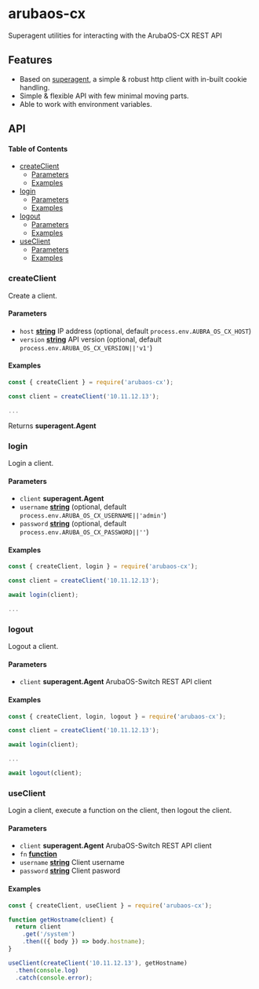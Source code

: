# arubaos-cx

Superagent utilities for interacting with the ArubaOS-CX REST API

## Features

-   Based on [superagent](https://www.npmjs.com/package/superagent), a simple & robust http client with in-built cookie handling.
-   Simple & flexible API with few minimal moving parts.
-   Able to work with environment variables.

## API

<!-- Generated by documentation.js. Update this documentation by updating the source code. -->

#### Table of Contents

-   [createClient](#createclient)
    -   [Parameters](#parameters)
    -   [Examples](#examples)
-   [login](#login)
    -   [Parameters](#parameters-1)
    -   [Examples](#examples-1)
-   [logout](#logout)
    -   [Parameters](#parameters-2)
    -   [Examples](#examples-2)
-   [useClient](#useclient)
    -   [Parameters](#parameters-3)
    -   [Examples](#examples-3)

### createClient

Create a client.

#### Parameters

-   `host` **[string](https://developer.mozilla.org/docs/Web/JavaScript/Reference/Global_Objects/String)** IP address (optional, default `process.env.AUBRA_OS_CX_HOST`)
-   `version` **[string](https://developer.mozilla.org/docs/Web/JavaScript/Reference/Global_Objects/String)** API version (optional, default `process.env.ARUBA_OS_CX_VERSION||'v1'`)

#### Examples

```javascript
const { createClient } = require('arubaos-cx');

const client = createClient('10.11.12.13');

...
```

Returns **superagent.Agent** 

### login

Login a client.

#### Parameters

-   `client` **superagent.Agent** 
-   `username` **[string](https://developer.mozilla.org/docs/Web/JavaScript/Reference/Global_Objects/String)**  (optional, default `process.env.ARUBA_OS_CX_USERNAME||'admin'`)
-   `password` **[string](https://developer.mozilla.org/docs/Web/JavaScript/Reference/Global_Objects/String)**  (optional, default `process.env.ARUBA_OS_CX_PASSWORD||''`)

#### Examples

```javascript
const { createClient, login } = require('arubaos-cx');

const client = createClient('10.11.12.13');

await login(client);

...
```

### logout

Logout a client.

#### Parameters

-   `client` **superagent.Agent** ArubaOS-Switch REST API client

#### Examples

```javascript
const { createClient, login, logout } = require('arubaos-cx');

const client = createClient('10.11.12.13');

await login(client);

...

await logout(client);
```

### useClient

Login a client, execute a function on the client, then logout the client.

#### Parameters

-   `client` **superagent.Agent** ArubaOS-Switch REST API client
-   `fn` **[function](https://developer.mozilla.org/docs/Web/JavaScript/Reference/Statements/function)** 
-   `username` **[string](https://developer.mozilla.org/docs/Web/JavaScript/Reference/Global_Objects/String)** Client username
-   `password` **[string](https://developer.mozilla.org/docs/Web/JavaScript/Reference/Global_Objects/String)** Client pasword

#### Examples

```javascript
const { createClient, useClient } = require('arubaos-cx');

function getHostname(client) {
  return client
    .get('/system')
    .then(({ body }) => body.hostname);
}

useClient(createClient('10.11.12.13'), getHostname)
  .then(console.log)
  .catch(console.error);
```
